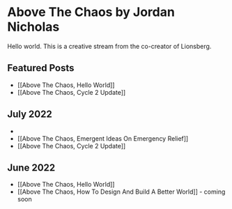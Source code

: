 # Above The Chaos by Jordan Nicholas

Hello world. This is a creative stream from the co-creator of Lionsberg.

## Featured Posts

- [[Above The Chaos, Hello World]]
- [[Above The Chaos, Cycle 2 Update]]

## July 2022

- 
- [[Above The Chaos, Emergent Ideas On Emergency Relief]]
- [[Above The Chaos, Cycle 2 Update]]

## June 2022
- [[Above The Chaos, Hello World]]
- [[Above The Chaos, How To Design And Build A Better World]] - coming soon


